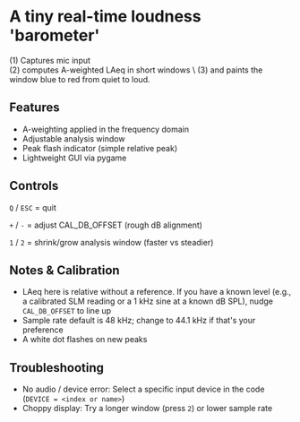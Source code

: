 # A tiny real-time loudness 'barometer' 
(1) Captures mic input \
(2) computes A-weighted LAeq in short windows \ 
(3) and paints the window blue to red from quiet to loud.

## Features

- A-weighting applied in the frequency domain
- Adjustable analysis window
- Peak flash indicator (simple relative peak)
- Lightweight GUI via pygame


## Controls
`Q` / `ESC` = quit 

`+` / `-` = adjust CAL_DB_OFFSET (rough dB alignment)  

`1` / `2` = shrink/grow analysis window (faster vs steadier) 


## Notes & Calibration
- LAeq here is relative without a reference. If you have a known level (e.g., a calibrated SLM reading or a 1 kHz sine at a known dB SPL), nudge `CAL_DB_OFFSET` to line up
- Sample rate default is 48 kHz; change to 44.1 kHz if that's your preference
- A white dot flashes on new peaks



## Troubleshooting
- No audio / device error: Select a specific input device in the code (`DEVICE = <index or name>`)
- Choppy display: Try a longer window (press `2`) or lower sample rate
